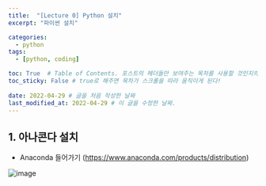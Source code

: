 ```yaml
---
title:  "[Lecture 0] Python 설치"
excerpt: "파이썬 설치"

categories:
  - python
tags:
  - [python, coding]

toc: True  # Table of Contents. 포스트의 헤더들만 보여주는 목차를 사용할 것인지의 여부. ture 로 해주면 포스트의 목차가 보이게 된다.
toc_sticky: False # true로 해주면 목차가 스크롤을 따라 움직이게 된다!
 
date: 2022-04-29 # 글을 처음 작성한 날짜
last_modified_at: 2022-04-29 # 이 글을 수정한 날짜.
---
```


## 1. 아나콘다 설치

 - Anaconda 들어가기 (https://www.anaconda.com/products/distribution)


![image](https://user-images.githubusercontent.com/104422044/165921520-fcac1440-7863-40ea-afa5-49a9cf582a81.png)
